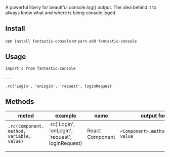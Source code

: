 A powerful libery for beautiful console.log() output. The idea behind it to always know what and where is being console.loged.

## Install
`npm install fantastic-console`
or
`yarn add fantastic-console`

## Usage
```
import c from fantastic-console

...

.rc('Login', 'onLogin', 'request', loginRequest
```

## Methods
   
|metod|example|name|output format
|---|---|---|---|
|`.rc(component, method, variable, value)`|.rc('Login', 'onLogin', 'request', loginRequest)|React Component|`<Component>.method()variable: value`|  |
|  |  |  |  |  |
|  |  |  |  |  |